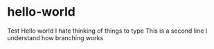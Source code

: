 # hello-world
Test Hello world
I hate thinking of things to type
This is a second line
I understand how branching works

